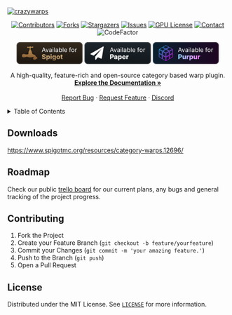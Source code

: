 <br />

[![crazywarps](https://cdn.discordapp.com/attachments/1033186026715365406/1033191216596131860/logo-color.png)](https://www.spigotmc.org/resources/category-warps.12696/)

<div align="center">

[![Contributors][contributors-shield]][contributors-url]
[![Forks][forks-shield]][forks-url]
[![Stargazers][stars-shield]][stars-url]
[![Issues][issues-shield]][issues-url]
[![GPU License][license-shield]][license-url]
[![Contact][discord-shield]][discord-url]
![CodeFactor][codefactor-shield]

<a href="/#"><img src="https://raw.githubusercontent.com/intergrav/devins-badges/v2/assets/cozy/supported/spigot_64h.png" height="50"></a>
<a href="/#"><img src="https://raw.githubusercontent.com/intergrav/devins-badges/v2/assets/cozy/supported/paper_64h.png" height="50"></a>
<a href="/#"><img src="https://raw.githubusercontent.com/intergrav/devins-badges/v2/assets/cozy/supported/purpur_64h.png" height="50"></a>

  <p align="center">
    A high-quality, feature-rich and open-source category based warp plugin.
    <br />
    <a href="https://github.com/Crazy-Crew/CrazyWarps/wiki"><strong>Explore the Documentation »</strong></a>
    <br />
    <br />
    <a href="https://github.com/Crazy-Crew/CrazyWarps/issues">Report Bug</a>
    ·
    <a href="https://github.com/Crazy-Crew/CrazyWarps/issues/new?assignees=&labels=feature&template=feature_request.md&title=%5BFeature%5D+">Request Feature</a>
    ·
    <a href="https://discord.gg/crazycrew">Discord</a>
  </p>
</div>

<!-- TABLE OF CONTENTS -->
<details>
  <summary>Table of Contents</summary>
  <ol>
    <li><a href="#downloads">Downloads</a></li>
    <li><a href="#roadmap">Roadmap</a></li>
    <li><a href="#contributing">Contributing</a></li>
    <li><a href="#license">License</a></li>
    <li><a href="#contact">Contact</a></li>
  </ol>
</details>

## Downloads
https://www.spigotmc.org/resources/category-warps.12696/

## Roadmap

Check our public [trello board](https://trello.com/b/yJNxK6S5/) for our current plans, any bugs and general tracking of the project progress.

## Contributing

1. Fork the Project
2. Create your Feature Branch (`git checkout -b feature/yourfeature`)
3. Commit your Changes (`git commit -m 'your amazing feature.'`)
4. Push to the Branch (`git push`)
5. Open a Pull Request

## License

Distributed under the MIT License. See [`LICENSE`](/LICENSE) for more information.

[discord-shield]: https://img.shields.io/discord/182615261403283459.svg?style=for-the-badge
[discord-url]: https://discord.gg/crazycrew

[contributors-shield]: https://img.shields.io/github/contributors/Crazy-Crew/CrazyWarps.svg?style=for-the-badge
[contributors-url]: https://github.com/Crazy-Crew/CrazyWarps/graphs/contributors
[forks-shield]: https://img.shields.io/github/forks/Crazy-Crew/CrazyWarps.svg?style=for-the-badge
[forks-url]: https://github.com/Crazy-Crew/CrazyWarps/network/members
[stars-shield]: https://img.shields.io/github/stars/Crazy-Crew/CrazyWarps.svg?style=for-the-badge
[stars-url]: https://github.com/Crazy-Crew/CrazyWarps/stargazers
[issues-shield]: https://img.shields.io/github/issues/Crazy-Crew/CrazyWarps.svg?style=for-the-badge
[issues-url]: https://github.com/Crazy-Crew/CrazyWarps/issues
[license-shield]: https://img.shields.io/github/license/Crazy-Crew/CrazyWarps.svg?style=for-the-badge
[license-url]: https://github.com/Crazy-Crew/CrazyWarps/blob/master/LICENSE

[codefactor-shield]: https://img.shields.io/codefactor/grade/github/crazy-crew/CrazyWarps/main?style=for-the-badge
